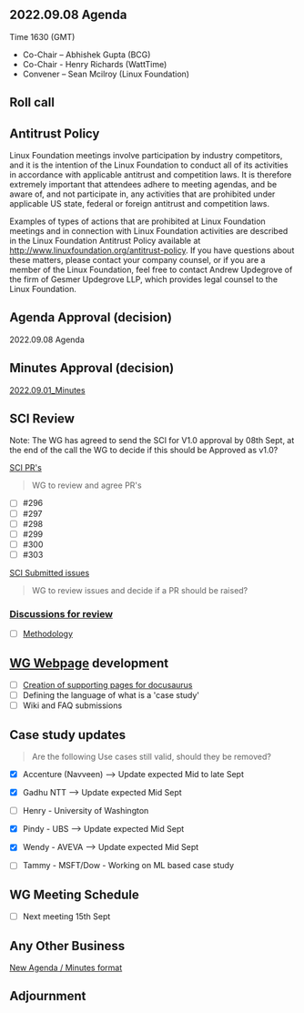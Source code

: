 ## 2022.09.08 Agenda

Time 1630 (GMT)

- Co-Chair – Abhishek Gupta (BCG)
- Co-Chair - Henry Richards (WattTime)
- Convener – Sean Mcilroy (Linux Foundation)

## Roll call

## Antitrust Policy
Linux Foundation meetings involve participation by industry competitors, and it is the intention of the Linux Foundation to conduct 
all of its activities in accordance with applicable antitrust and competition laws. 
It is therefore extremely important that attendees adhere to meeting agendas, and be aware of, and not participate in, any activities 
that are prohibited under applicable US state, federal or foreign antitrust and competition laws.

Examples of types of actions that are prohibited at Linux Foundation meetings and in connection with Linux Foundation activities are 
described in the Linux Foundation Antitrust Policy available at http://www.linuxfoundation.org/antitrust-policy. 
If you have questions about these matters, please contact your company counsel, or if you are a member of the Linux Foundation, 
feel free to contact Andrew Updegrove of the firm of Gesmer Updegrove LLP, which provides legal counsel to the Linux Foundation.
  
## Agenda Approval (decision) 

2022.09.08 Agenda

## Minutes Approval (decision) 

[2022.09.01_Minutes](https://github.com/Green-Software-Foundation/standards_wg/blob/main/Agenda_Minutes/2022.09.01.Minutes.md)

## SCI Review

Note: The WG has agreed to send the SCI for V1.0 approval by 08th Sept, at the end of the call the WG to decide if this should be Approved as v1.0?

[SCI PR's](https://github.com/Green-Software-Foundation/software_carbon_intensity/pulls)

> WG to review and agree PR's

- [ ] #296
- [ ] #297
- [ ] #298
- [ ] #299
- [ ] #300
- [ ] #303

[SCI Submitted issues](https://github.com/Green-Software-Foundation/software_carbon_intensity/issues)

> WG to review issues and decide if a PR should be raised?

### [Discussions for review](https://github.com/Green-Software-Foundation/software_carbon_intensity/discussions)

- [ ] [Methodology](https://github.com/Green-Software-Foundation/software_carbon_intensity/discussions/301)

## [WG Webpage](https://standards.greensoftware.foundation) development

- [ ] [Creation of supporting pages for docusaurus](https://github.com/Green-Software-Foundation/software_carbon_intensity/issues/294)
- [ ] Defining the language of what is a 'case study'
- [ ] Wiki and FAQ submissions

## Case study updates

> Are the following Use cases still valid, should they be removed?

- [x] Accenture (Navveen) --> Update expected Mid to late Sept

- [x] Gadhu NTT --> Update expected Mid Sept

- [ ] Henry - University of Washington 

- [x] Pindy - UBS --> Update expected Mid Sept

- [x] Wendy - AVEVA --> Update expected Mid Sept

- [ ] Tammy - MSFT/Dow - Working on ML based case study

## WG Meeting Schedule

- [ ]  Next meeting 15th Sept

## Any Other Business

[New Agenda / Minutes format](https://github.com/Green-Software-Foundation/training/issues/55)

## Adjournment
